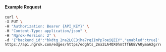 <!-- Code generated for API Clients. DO NOT EDIT. -->

#### Example Request

```bash
curl \
-X PUT \
-H "Authorization: Bearer {API_KEY}" \
-H "Content-Type: application/json" \
-H "Ngrok-Version: 2" \
-d '{"backend_id":"bkdtg_2na2LCEBjha7rqiImPp7oeiQZIY","enabled":true}' \
https://api.ngrok.com/edges/https/edghts_2na2LA4OX0hmtTfEUBVA0ymaA2g/routes/edghtsrt_2na2LBsVwSk6lB4U58xqQPkvM0G/backend
```
